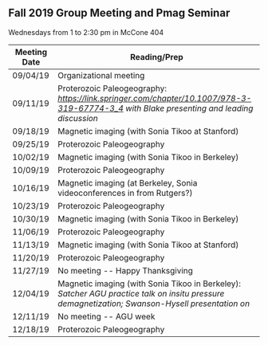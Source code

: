 ## Fall 2019 Group Meeting and Pmag Seminar

Wednesdays from 1 to 2:30 pm in McCone 404

| Meeting Date | Reading/Prep |
|--------------|--------------|
|09/04/19| Organizational meeting |
|09/11/19| Proterozoic Paleogeography: *https://link.springer.com/chapter/10.1007/978-3-319-67774-3_4 with Blake presenting and leading discussion* |
|09/18/19| Magnetic imaging (with Sonia Tikoo at Stanford) |
|09/25/19| Proterozoic Paleogeography |
|10/02/19| Magnetic imaging (with Sonia Tikoo in Berkeley) | 
|10/09/19| Proterozoic Paleogeography | 
|10/16/19| Magnetic imaging (at Berkeley, Sonia videoconferences in from Rutgers?)| 
|10/23/19| Proterozoic Paleogeography |
|10/30/19| Magnetic imaging (with Sonia Tikoo in Berkeley)| 
|11/06/19| Proterozoic Paleogeography | 
|11/13/19| Magnetic imaging (with Sonia Tikoo at Stanford) | 
|11/20/19| Proterozoic Paleogeography|
|11/27/19| No meeting -- Happy Thanksgiving |
|12/04/19| Magnetic imaging (with Sonia Tikoo in Berkeley): *Satcher AGU practice talk on insitu pressure demagnetization; Swanson-Hysell presentation on*  |
|12/11/19| No meeting -- AGU week |
|12/18/19| Proterozoic Paleogeography |
